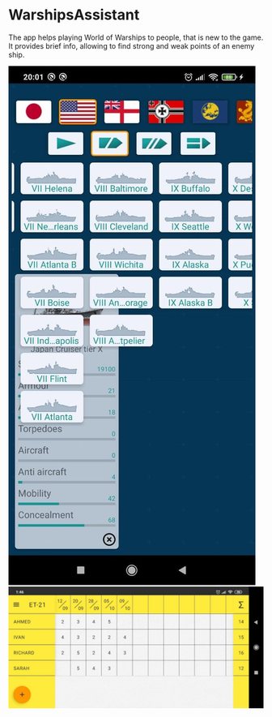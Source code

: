 # WarshipsAssistant

The app helps playing World of Warships to people, that is new to the game. It provides brief info, allowing to find strong and weak points of an enemy ship.

![alt text](https://github.com/DrPlacid/WarshipsAssistant/blob/master/photo_2020-11-04_20-04-44.jpg?raw=true)
![alt text](https://github.com/DrPlacid/TeachersJournal/blob/master/photo_2020-08-20_02-05-35.jpg?raw=true)
